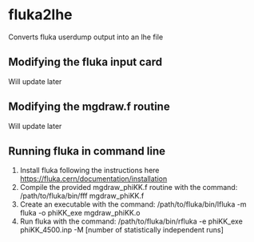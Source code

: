 # fluka2lhe
Converts fluka userdump output into an lhe file

## Modifying the fluka input card
Will update later

## Modifying the mgdraw.f routine
Will update later

## Running fluka in command line
1. Install fluka following the instructions here https://fluka.cern/documentation/installation
2. Compile the provided mgdraw_phiKK.f routine with the command: /path/to/fluka/bin/fff mgdraw_phiKK.f
3. Create an executable with the command: /path/to/fluka/bin/lfluka -m fluka -o phiKK_exe  mgdraw_phiKK.o
4. Run fluka with the command: /path/to/fluka/bin/rfluka -e phiKK_exe phiKK_4500.inp -M [number of statistically independent runs]
 
